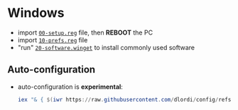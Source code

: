 # Windows

- import [`00-setup.reg`](00-setup.reg) file, then **REBOOT** the PC
- import [`10-prefs.reg`](10-prefs.reg) file
- "run" [`20-software.winget`](20-software.winget) to install commonly used software

## Auto-configuration

- auto-configuration is **experimental**:

  ```ps1
  iex "& { $(iwr https://raw.githubusercontent.com/dlordi/config/refs/heads/main/windows/autoconf.ps1) }"
  ```
